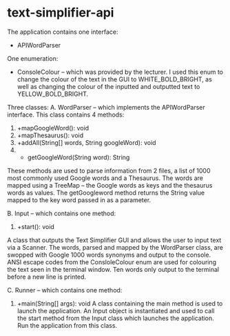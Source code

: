 # text-simplifier-api
The application contains one interface:
* APIWordParser


One enumeration:
* ConsoleColour – which was provided by the lecturer. I used this enum to change the colour of the text in the GUI to WHITE_BOLD_BRIGHT, as well as changing the colour of the inputted and outputted text to YELLOW_BOLD_BRIGHT.


Three classes:
A. WordParser – which implements the APIWordParser interface. This class contains 4 methods:
1. +mapGoogleWord(): void
2. +mapThesaurus(): void
3. +addAll(String[] words, String googleWord): void
4. + getGoogleWord(String word): String

These methods are used to parse information from 2 files, a list of 1000 most commonly used Google words and a Thesaurus. The words are mapped using a TreeMap – the Google words as keys and the thesaurus words as values. The getGoogleword method returns the String value mapped to the key word passed in as a parameter.

B. Input – which contains one method:
1. +start(): void

A class that outputs the Text Simplifier GUI and allows the user to input text via a Scanner. The words, parsed and mapped by the WordParser class, are swopped with Google 1000 words synonyms and output to the console. ANSI escape codes from the ConsloleColour enum are used for colouring the text seen in the terminal window. Ten words only output to the terminal before a new line is printed.

C. Runner – which contains one method:
1. +main(String[] args): void
A class containing the main method is used to launch the application. An Input object is instantiated and used to call the start method from the Input class which launches the application. Run the application from this class.


